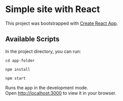 # Simple site with React

This project was bootstrapped with [Create React App](https://github.com/facebook/create-react-app).

## Available Scripts

In the project directory, you can run:
 
 `cd app-folder`
 
 `npm install`
 
 `npm start`

Runs the app in the development mode.\
Open [http://localhost:3000](http://localhost:3000) to view it in your browser.
